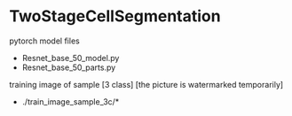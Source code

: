 # TwoStageCellSegmentation

pytorch model files

- Resnet_base_50_model.py
- Resnet_base_50_parts.py

training image of sample [3 class] [the picture is watermarked temporarily]

- ./train_image_sample_3c/*